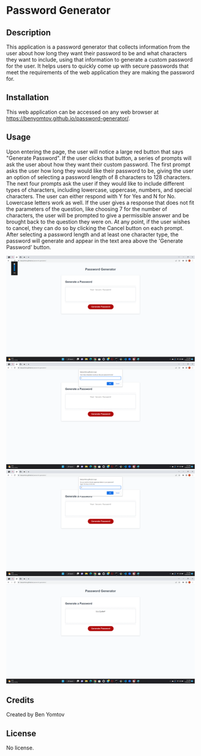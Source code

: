 # Password Generator

## Description

This application is a password generator that collects information from the user about how long they want their password to be and what characters they want to include, using that information to generate a custom password for the user. It helps users to quickly come up with secure passwords that meet the requirements of the web application they are making the password for. 

## Installation

This web application can be accessed on any web browser at https://benyomtov.github.io/password-generator/.

## Usage

Upon entering the page, the user will notice a large red button that says "Generate Password". If the user clicks that button, a series of prompts will ask the user about how they want their custom password. The first prompt asks the user how long they would like their password to be, giving the user an option of selecting a password length of 8 characters to 128 characters. The next four prompts ask the user if they would like to include different types of characters, including lowercase, uppercase, numbers, and special characters. The user can either respond with Y for Yes and N for No. Lowercase letters work as well. If the user gives a response that does not fit the parameters of the question, like choosing 7 for the number of characters, the user will be prompted to give a permissible answer and be brought back to the question they were on. At any point, if the user wishes to cancel, they can do so by clicking the Cancel button on each prompt. After selecting a password length and at least one character type, the password will generate and appear in the text area above the 'Generate Password' button.

![screenshot](./assets/images/screenshot.png)
![screenshot](./assets/images/screenshot-2.png)
![screenshot](./assets/images/screenshot-3.png)
![screenshot](./assets/images/screenshot-4.png)

## Credits

Created by Ben Yomtov

## License

No license.

